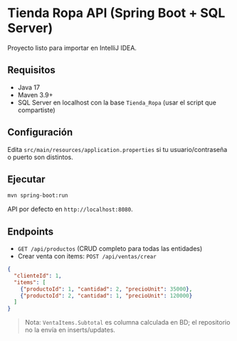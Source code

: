 # Tienda Ropa API (Spring Boot + SQL Server)

Proyecto listo para importar en IntelliJ IDEA.

## Requisitos
- Java 17
- Maven 3.9+
- SQL Server en localhost con la base `Tienda_Ropa` (usar el script que compartiste)

## Configuración
Edita `src/main/resources/application.properties` si tu usuario/contraseña o puerto son distintos.

## Ejecutar
```bash
mvn spring-boot:run
```
API por defecto en `http://localhost:8080`.

## Endpoints
- `GET /api/productos` (CRUD completo para todas las entidades)
- Crear venta con items: `POST /api/ventas/crear`
```json
{
  "clienteId": 1,
  "items": [
    {"productoId": 1, "cantidad": 2, "precioUnit": 35000},
    {"productoId": 2, "cantidad": 1, "precioUnit": 120000}
  ]
}
```

> Nota: `VentaItems.Subtotal` es columna calculada en BD; el repositorio no la envía en inserts/updates.
